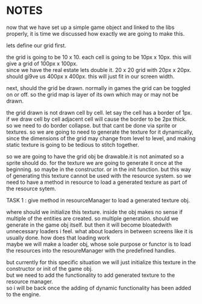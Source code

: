 # NOTES

now that we have set up a simple game object and linked to the libs properly, it is time we discussed how exactly we are going to make this.

lets define our grid first.

the grid is going to be 10 x 10. each cell is going to be 10px x 10px. this will give a grid of 100px x 100px.  
since we have the real estate lets double it. 20 x 20 grid with 20px x 20px. should gi9ve us 400px x 400px. this will just fit in our screen width.

next, should the grid be drawn. normally in games the grid can be toggled on or off. so the grid map is layer of its own which may or may not be drawn.

the grid drawn is not drawn cell by cell. let say the cell has a border of 1px. if we draw cell by cell adjacent cell will cause the border to be 2px thick.  
so we need to do border collapse. but that cant be done via sprite or textures. so we are going to need to generate the texture for it dynamically, since the dimensions of the grid may change from level to level, and making static texture is going to be tedious to stitch together.

so we are going to have the grid obj be drawable.it is not animated so a sprite should do. for the texture we are going to generate it once at the beginning. so maybe in the constructor. or in the init function. but this way of generating this texture cannot be used with the resource system. so we need to have a method in resource to load a generated texture as part of the resource sytem.

TASK 1 : give method in resourceManager to load a generated texture obj.

where should we initialize this texture. inside the obj makes no sense if multiple of the entities are created. so multiple generation. should we generate in the game obj itself. but then it will become bloatedwith unnecessary loaders i feel. what about loaders in between screens like it is usually done. how does that loading work  
maybe we will make a loader obj, whose sole purpose or functor is to load the resources into the resoureManager with the predefined handles.

but currently for this specific situation we will just initialize this texture in the constructor or init of the game obj.  
but we need to add the functionality to add generated texture to the resource manager.  
so i will be back once the adding of dynamic functionality has been added to the engine.  

